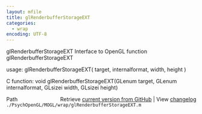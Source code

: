```yaml
---
layout: mfile
title: glRenderbufferStorageEXT
categories:
  - wrap
encoding: UTF-8
---
```


glRenderbufferStorageEXT  Interface to OpenGL function glRenderbufferStorageEXT  

usage:  glRenderbufferStorageEXT( target, internalformat, width, height )  

C function:  void glRenderbufferStorageEXT(GLenum target, GLenum internalformat, GLsizei width, GLsizei height)  


<div class="code_header" style="text-align:right;">
  <span style="float:left;">Path&nbsp;&nbsp;</span> <span class="counter">Retrieve <a href=
  "https://raw.github.com/Psychtoolbox-3/Psychtoolbox-3/beta/./PsychOpenGL/MOGL/wrap/glRenderbufferStorageEXT.m">current version from GitHub</a> | View <a href=
  "https://github.com/Psychtoolbox-3/Psychtoolbox-3/commits/beta/./PsychOpenGL/MOGL/wrap/glRenderbufferStorageEXT.m">changelog</a></span>
</div>
<div class="code">
  <code>./PsychOpenGL/MOGL/wrap/glRenderbufferStorageEXT.m</code>
</div>
